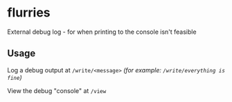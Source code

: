 # flurries
External debug log - for when printing to the console isn't feasible

## Usage

Log a debug output at `/write/<message>` *(for example: `/write/everything is fine`)*

View the debug "console" at `/view`
